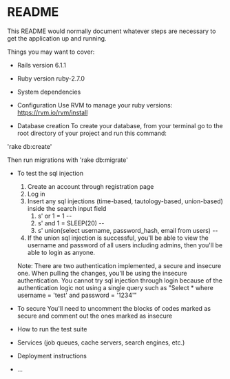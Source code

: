 # README

This README would normally document whatever steps are necessary to get the
application up and running.

Things you may want to cover:

* Rails version
6.1.1

* Ruby version
ruby-2.7.0

* System dependencies

* Configuration
Use RVM to manage your ruby versions: https://rvm.io/rvm/install

* Database creation
To create your database, from your terminal go to the root directory of your project and run this command:

'rake db:create'

Then run migrations with 
'rake db:migrate'

* To test the sql injection

    1. Create an account through registration page
    2. Log in
    3. Insert any sql injections (time-based, tautology-based, union-based) inside the search input field
        1. s' or 1 = 1 -- 
        2. s' and 1 = SLEEP(20) -- 
        3. s' union(select username, password_hash, email from users) --  
    4. If the union sql injection is successful, you'll be able to view the username and password of all users including admins, then you'll be able to login as anyone.

    Note: There are two authentication implemented, a secure and insecure one. When pulling the changes, you'll be using the insecure authentication. You cannot try sql injection through login because of the authentication logic not using a single query such as "Select * where username = 'test' and password = '1234'"

* To secure
    You'll need to uncomment the blocks of codes marked as secure and comment out the ones marked as insecure


* How to run the test suite

* Services (job queues, cache servers, search engines, etc.)

* Deployment instructions

* ...
